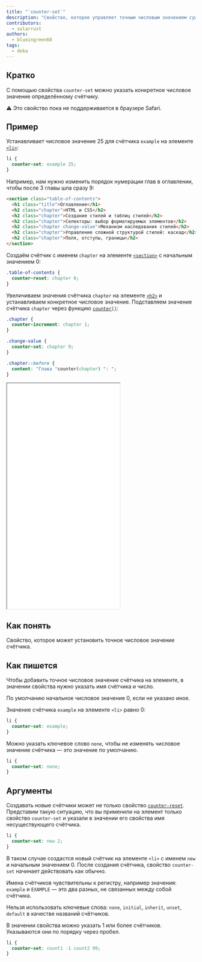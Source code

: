 ```yaml
---
title: "`counter-set`"
description: "Свойство, которое управляет точным числовым значением существующих CSS-счётчиков."
contributors:
  - solarrust
authors:
  - blueingreen68
tags:
  - doka
---
```


## Кратко

С помощью свойства `counter-set` можно указать конкретное числовое значение определённому счётчику.

<aside>

⚠️ Это свойство пока не поддерживается в браузере Safari.

</aside>

## Пример

Устанавливает числовое значение 25 для счётчика `example` на элементе [`<li>`](/html/li/):

```css
li {
  counter-set: example 25;
}
```
Например, нам нужно изменить порядок нумерации глав в оглавлении, чтобы после 3 главы шла сразу 9:

```html
<section class="table-of-contents">
  <h1 class="title">Оглавление</h1>
  <h2 class="chapter">HTML и CSS</h2>
  <h2 class="chapter">Создание стилей и таблиц стилей</h2>
  <h2 class="chapter">Селекторы: выбор форматируемых элементов</h2>
  <h2 class="chapter change-value">Механизм наследования стилей</h2>
  <h2 class="chapter">Управление сложной структурой стилей: каскад</h2>
  <h2 class="chapter">Поля, отступы, границы</h2>
</section>
```

Создаём счётчик с именем `chapter` на элементе [`<section>`](/html/section/) c начальным значением 0:

```css
.table-of-contents {
  counter-reset: chapter 0;
}
```

Увеличиваем значения счётчика `сhapter`  на элементе [`<h2>`](/html/h1-h6/) и устанавливаем конкретное числовое значение. Подставляем значение счётчика `chapter` через функцию [`counter()`](/css/counter-counters/):

```css
.chapter {
  counter-increment: chapter 1;
}

.change-value {
  counter-set: chapter 9;
}

.chapter::before {
  content: "Глава "counter(chapter) ": ";
}
```

<iframe title="Демонстрация свойства" src="demos/counter-set-example" height="600"></iframe>

## Как понять

Свойство, которое может установить точное числовое значение счётчика.

## Как пишется

Чтобы добавить точное числовое значение счётчика на элементе, в значении свойства нужно указать имя счётчика и число.

По умолчанию начальное числовое значение 0, если не указано иное.

Значение счётчика `example` на элементе `<li>` равно 0:

```css
li {
  counter-set: example;
}
```

Можно указать ключевое слово `none`, чтобы не изменять числовое значение счётчика — это значение по умолчанию.

```css
li {
  counter-set: none;
}
```

## Аргументы

Создавать новые счётчики может не только свойство [`counter-reset`](/css/counter-reset/). Представим такую ситуацию, что вы применили на элемент только свойство `counter-set` и указали в значении его свойства имя несуществующего счётчика.

```css
li {
  counter-set: new 2;
}
```

В таком случае создастся новый счётчик на элементе `<li>` с именем `new` и начальным значением 0. После создания счётчика, свойство `counter-set` начинает действовать как обычно.

Имена счётчиков чувствительны к регистру, например значения: `example` и `EXAMPLE` — это два разных, не связанных между собой счётчика.

Нельзя использовать ключевые слова: `none`, `initial`, `inherit`, `unset`, `default` в качестве названий счётчиков.

В значении свойства можно указать 1 или более счётчиков. Указываются они по порядку через пробел.

```css
li {
  counter-set: count1 -1 count2 99;
}
```


